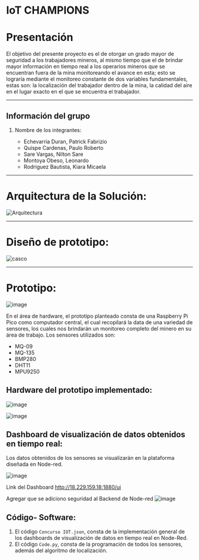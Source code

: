 # IoT CHAMPIONS

# Presentación

El objetivo del presente proyecto es el de otorgar un grado mayor de seguridad a los trabajadores mineros, al mismo tiempo que el de brindar mayor información en tiempo real a los operarios mineros que se encuentran fuera de la mina monitoreando el avance en esta; esto se lograría mediante el monitoreo constante de dos variables fundamentales, estas son: la localización del trabajador dentro de la mina, la calidad del aire en el lugar exacto en el que se encuentra el trabajador.

-----------------------------------------------------------------------------------------------------------------------------------------------
## Información del grupo

1. Nombre de los integrantes:

    * Echevarria Duran, Patrick Fabrizio
    * Quispe Cardenas, Paulo Roberto
    * Sare Vargas, Nilton Sare
    * Montoya Obeso, Leonardo
    * Rodriguez Bautista, Kiara Micaela 
----------------------------------------------------------------------------------------------------------------------------------------------------

# Arquitectura de la Solución:
![Arquitectura](https://user-images.githubusercontent.com/86942136/194683226-343cbc14-5698-4fa0-af80-2e311c37f7b3.png)

----------------------------------------------------------------------------------------------------------------------------------------------------

# Diseño de prototipo:
![casco](https://user-images.githubusercontent.com/80610961/194684288-1041d4ea-b8a7-4bdf-a154-f7bc14a471de.png)


----------------------------------------------------------------------------------------------------------------------------------------------------

# Prototipo:

![image](https://user-images.githubusercontent.com/80610961/194684693-de48592a-9e6e-4ec0-8409-808e9ea6ae96.png)

En el área de hardware, el prototipo planteado consta de una Raspberry Pi Pico como computador central, el cual recopilará la data de una variedad de sensores, los cuales nos brindarán un monitoreo completo del minero en su área de trabajo. Los sensores utilizados son:

* MQ-09
* MQ-135
* BMP280
* DHT11
* MPU9250

## Hardware del prototipo implementado:
![image](https://user-images.githubusercontent.com/80610961/194448796-8b77bc99-e6ff-47a9-adc3-0892a6a0e1ed.png)

![image](https://user-images.githubusercontent.com/80610961/194448818-232eac5b-d3b1-4b01-b68a-59f5ee1d9486.png)

## Dashboard de visualización de datos obtenidos en tiempo real:
Los datos obtenidos de los sensores se visualizarán en la plataforma diseñada en Node-red.    

![image](https://user-images.githubusercontent.com/80610961/194457489-41371f54-afdc-47ae-afbb-62f78dc6dde2.png)

Link del Dashboard
http://18.229.159.18:1880/ui

Agregar que se adiciono seguridad al Backend de Node-red
![image](https://user-images.githubusercontent.com/86942136/194724887-2b6d547c-a119-4c75-a127-fa1880fdbd74.png)

## Código- Software:
1. El código `Concurso IOT.json`, consta de la implementación general de los dashboards de visualización de datos en tiempo real en Node-Red.
2. El código `Code.py`, consta de la programación de todos los sensores, además del algoritmo de localización.
